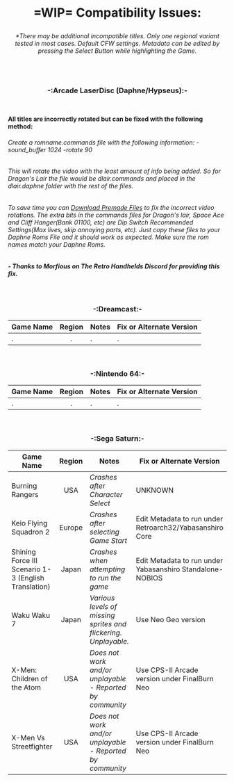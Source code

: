 # <p align=center>=WIP= Compatibility Issues:</p>



###### <p align=center> *There may be additional incompatible titles. Only one regional variant tested in most cases. Default CFW settings. Metadata can be edited by pressing the Select Button while highlighting the Game. </p>

<br>

### <p align=center>-:Arcade LaserDisc (Daphne/Hypseus):-</p>

<br>

**All titles are incorrectly rotated but can be fixed with the following method:**

###### *Create a romname.commands file with the following information: -sound_buffer 1024 -rotate 90*<br>

###### *This will rotate the video with the least amount of info being added. So for Dragon's Lair the file would be dlair.commands and placed in the dlair.daphne folder with the rest of the files.*
###### *To save time you can [Download Premade Files](./Downloads/Daphne_Command_Files_for_ARC.zip) to fix the incorrect video rotations. The extra bits in the commands files for Dragon's lair, Space Ace and Cliff Hanger(Bank 01100, etc) are Dip Switch Recommended Settings(Max lives, skip annoying parts, etc). Just copy these files to your Daphne Roms File and it should work as expected.  Make sure the rom names match your Daphne Roms.*

##### ***- Thanks to Morfious on The Retro Handhelds Discord for providing this fix.***

<br>

### <p align=center>-:Dreamcast:-</p>

| **Game Name**                                        | **Region** | **Notes**                                                       | **Fix or Alternate Version**                              |
| ---------------------------------------------------- | :--------: | --------------------------------------------------------------- | --------------------------------------------------------- |
| .                                                    | .          | .                                                               | .                                                         |

<br>

### <p align=center>-:Nintendo 64:-</p>

| **Game Name**                                        | **Region** | **Notes**                                                       | **Fix or Alternate Version**                              |
| ---------------------------------------------------- | :--------: | --------------------------------------------------------------- | --------------------------------------------------------- |
| .                                                    | .          | .                                                               | .                                                         |

<br>

### <p align=center>-:Sega Saturn:-</p>

| **Game Name**                                        | **Region** | **Notes**                                                       | **Fix or Alternate Version**                              |
| ---------------------------------------------------- | :--------: | --------------------------------------------------------------- | --------------------------------------------------------- |
| Burning Rangers                                      | USA        | *Crashes after Character Select*                                | UNKNOWN                                                   |
| Keio Flying Squadron 2                               | Europe     | *Crashes after selecting Game Start*                            | Edit Metadata to run under Retroarch32/Yabasanshiro Core  |
| Shining Force III Scenario 1-3 (English Translation) | Japan      | *Crashes when attempting to run the game*                       | Edit Metadata to run under Yabasanshiro Standalone-NOBIOS |
| Waku Waku 7                                          | Japan      | *Various levels of missing sprites and flickering. Unplayable.* | Use Neo Geo version                                       |
| X-Men: Children of the Atom                          | USA        | *Does not work and/or unplayable - Reported by community*       | Use CPS-II Arcade version under FinalBurn Neo             |
| X-Men Vs Streetfighter                               | USA        | *Does not work and/or unplayable - Reported by community*       | Use CPS-II Arcade version under FinalBurn Neo             |

<br>
